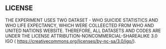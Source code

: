## LICENSE

THE EXPERIMENT USES TWO DATASET - WHO SUICIDE STATISTICS AND WHO LIFE EXPECTANCY,
WHICH WERE COLLEECTED FROM WHO AND UNITED NATIONS WEBSITE. THEREFORE, ALL DATASETS
AND CODES ARE UNDER THE LICENSE ATTRIBUTION-NONCOMMERCIAL-SHAREALIKE 3.0 IGO (
https://creativecommons.org/licenses/by-nc-sa/3.0/igo/).

